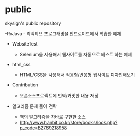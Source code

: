 # public
skysign's public repository

-RxJava
	- 리액티브 프로그래밍을 안드로이드에서 학습한 예제

- WebsiteTest
	- Selenium을 사용해서 웹사이트를 자동으로 테스트 하는 예제

- html_css
	- HTML/CSS을 사용해서 적응형/반응형 웹사이트 디자인해보기

- Contribution
	- 오픈소스프로젝트에 번역/커밋한 내용 저장

- 알고리즘 문제 풀이 전략
	- 책의 알고리즘을 자바로 구현한 소스
	- http://www.hanbit.co.kr/store/books/look.php?p_code=B2769218958